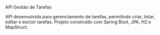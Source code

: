API Gestão de Tarefas

API desenvolvida para gerenciamento de tarefas, permitindo criar, listar, editar e excluir tarefas. Projeto construído com Spring Boot, JPA, H2 e MapStruct.

